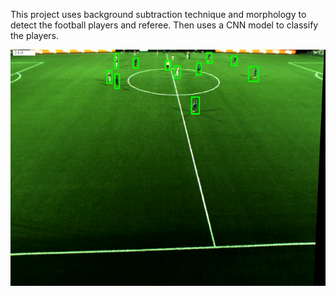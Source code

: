 This project uses background subtraction technique and morphology to detect the football players and referee. Then uses a CNN model to classify the players.

<img alt="sample detection" src="https://github.com/sara-farahani/Detection-and-classification-of-football-players/blob/main/assets/sample_detection.png">
